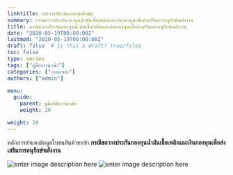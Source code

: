 ```yaml
---
linktitle: การวางประกันกองทุนน้ำมัน
summary: การขอวางประกันกองทุนน้ำมันเชื้อเพลิงและเงินกองทุนเพื่อส่งเสริมการอนุรักษ์พลังงาน
title: การขอวางประกันกองทุนน้ำมันเชื้อเพลิงและเงินกองทุนเพื่อส่งเสริมการอนุรักษ์พลังงาน
date: "2020-05-19T00:00:00Z"
lastmod: "2020-05-19T00:00:00Z"
draft: false  # Is this a draft? true/false
toc: false 
type: series  
tags: ["คู่มือการนำเข้า"]
categories: ["การนำเข้า"]
authors: ["admin"]

menu:
  guide:
    parent: คู่มือพิธีการนำเข้า 
    weight: 20

weight: 20
---
```



หลักการสำแดงข้อมูลใบขนสินค้าขาเข้า  **กรณีขอวางประกันกองทุนน้ำมันเชื้อเพลิงและเงินกองทุนเพื่อส่งเสริมการอนุรักษ์พลังงาน**

![enter image description here](https://github.com/yosarawut/KnowledgeCenter/raw/master/KnowledgeCenter/e-Customs/e-Import/e-Import-manual/img/e-Import_2018png_Page110.png)
![enter image description here](https://github.com/yosarawut/KnowledgeCenter/raw/master/KnowledgeCenter/e-Customs/e-Import/e-Import-manual/img/e-Import_2018png_Page111.png)